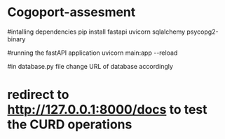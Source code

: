 ﻿# Cogoport-assesment

#intalling dependencies 
 pip install fastapi uvicorn  sqlalchemy psycopg2-binary

#running the fastAPI application
 uvicorn main:app --reload

#in database.py file change URL of database accordingly
# redirect to http://127.0.0.1:8000/docs to test the CURD operations
 
